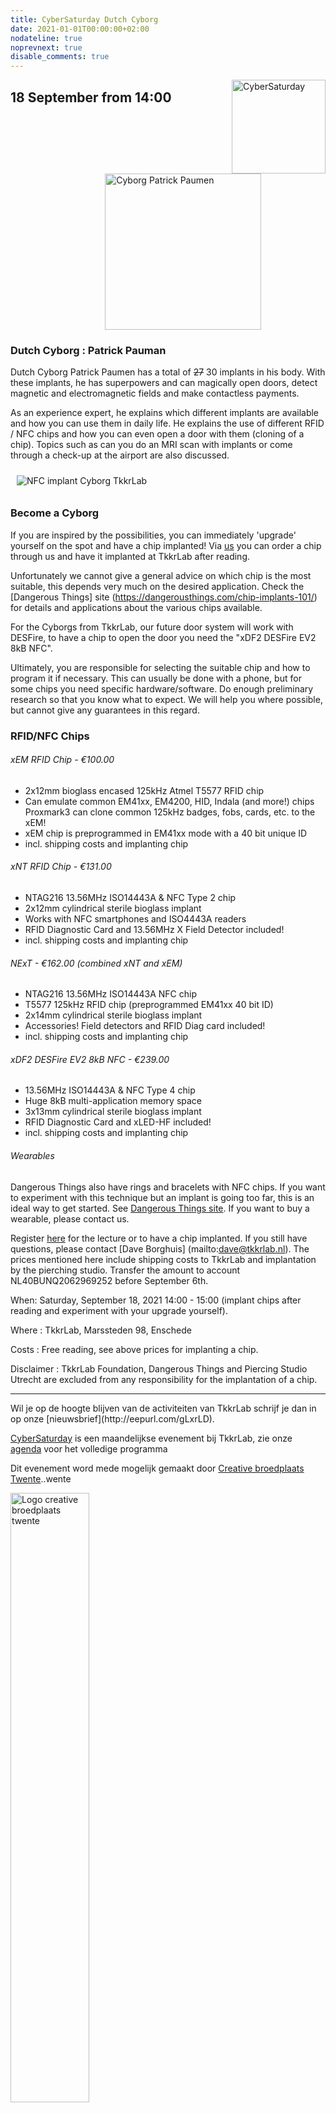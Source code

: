 ```yaml
---
title: CyberSaturday Dutch Cyborg
date: 2021-01-01T00:00:00+02:00
nodateline: true
noprevnext: true
disable_comments: true
---
```


<img alt="CyberSaturday" src="/images/cyber_saturday.png" width="150px" height="150px" style="float: right;">


## 18 September from 14:00  ##

<img alt="Cyborg Patrick Paumen" src="/cybersaturdays/patrick_paumen_cyborg.jpg" width="250px" style="margin: 0px 30%;">

### Dutch Cyborg : Patrick Pauman

Dutch Cyborg Patrick Paumen has a total of <strike>27</strike> 30 implants in his body. With these implants, he has superpowers and can magically open doors, detect magnetic and electromagnetic fields and make contactless payments.

As an experience expert, he explains which different implants are available and how you can use them in daily life. He explains the use of different RFID / NFC chips and how you can even open a door with them (cloning of a chip). Topics such as can you do an MRI scan with implants or come through a check-up at the airport are also discussed.

<img  alt="NFC implant Cyborg TkkrLab" src="/images/nfc-implant-cyborg.jpg" style="margin: 10px;">

### Become a Cyborg
If you are inspired by the possibilities, you can immediately 'upgrade' yourself on the spot and have a chip implanted! Via [us](https://tickets.tkkrlab.space/TkkrLab/cyborg21/) you can order a chip through us and have it implanted at TkkrLab after reading.

Unfortunately we cannot give a general advice on which chip is the most suitable, this depends very much on the desired application. Check the [Dangerous Things] site (https://dangerousthings.com/chip-implants-101/) for details and applications about the various chips available.

For the Cyborgs from TkkrLab, our future door system will work with DESFire, to have a chip to open the door you need the "xDF2 DESFire EV2 8kB NFC".

Ultimately, you are responsible for selecting the suitable chip and how to program it if necessary. This can usually be done with a phone, but for some chips you need specific hardware/software. Do enough preliminary research so that you know what to expect. We will help you where possible, but cannot give any guarantees in this regard.

### RFID/NFC Chips

###### xEM RFID Chip - €100.00
- 2x12mm bioglass encased 125kHz Atmel T5577 RFID chip
- Can emulate common EM41xx, EM4200, HID, Indala (and more!) chips
Proxmark3 can clone common 125kHz badges, fobs, cards, etc. to the xEM!
- xEM chip is preprogrammed in EM41xx mode with a 40 bit unique ID
- incl. shipping costs and implanting chip

###### xNT RFID Chip - €131.00
- NTAG216 13.56MHz ISO14443A & NFC Type 2 chip
- 2x12mm cylindrical sterile bioglass implant
- Works with NFC smartphones and ISO4443A readers
- RFID Diagnostic Card and 13.56MHz X Field Detector included!
- incl. shipping costs and implanting chip

###### NExT - €162.00 (combined xNT and xEM)
- NTAG216 13.56MHz ISO14443A NFC chip
- T5577 125kHz RFID chip (preprogrammed EM41xx 40 bit ID)
- 2x14mm cylindrical sterile bioglass implant
- Accessories! Field detectors and RFID Diag card included!
- incl. shipping costs and implanting chip


###### xDF2 DESFire EV2 8kB NFC - €239.00
- 13.56MHz ISO14443A & NFC Type 4 chip
- Huge 8kB multi-application memory space
- 3x13mm cylindrical sterile bioglass implant
- RFID Diagnostic Card and xLED-HF included!
- incl. shipping costs and implanting chip

###### Wearables
Dangerous Things also have rings and bracelets with NFC chips. If you want to experiment with this technique but an implant is going too far, this is an ideal way to get started. See [Dangerous Things site](https://dangerousthings.com/category/wearables/). If you want to buy a wearable, please contact us.

Register [here](https://tickets.tkkrlab.space/TkkrLab/cyborg21/) for the lecture or to have a chip implanted. If you still have questions, please contact [Dave Borghuis] (mailto:dave@tkkrlab.nl). The prices mentioned here include shipping costs to TkkrLab and implantation by the pierching studio. Transfer the amount to account NL40BUNQ2062969252 before September 6th.

When: Saturday, September 18, 2021 14:00 - 15:00 (implant chips after reading and experiment with your upgrade yourself).

Where : TkkrLab, Marssteden 98, Enschede

Costs : Free reading, see above prices for implanting a chip.

Disclaimer : TkkrLab Foundation, Dangerous Things and Piercing Studio Utrecht are excluded from any responsibility for the implantation of a chip.

<hr>
Wil je op de hoogte blijven van de activiteiten van TkkrLab schrijf je dan in op onze [nieuwsbrief](http://eepurl.com/gLxrLD).


[CyberSaturday](/cybersaturdays/cybersaturday/) is een maandelijkse evenement bij TkkrLab, zie onze [agenda](/agenda/) voor het volledige programma

Dit evenement word mede mogelijk gemaakt door [Creative broedplaats Twente](http://www.creatievebroedplaatsentwente.nl/)..wente

<img width=50% src="/images/Logo-Creatieve-Broedplaatsen-Twente.jpg"  alt="Logo creative broedplaats twente">